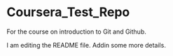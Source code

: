 # Coursera_Test_Repo
For the course on introduction to Git and Github.

I am editing the README file. Addin some more details.
